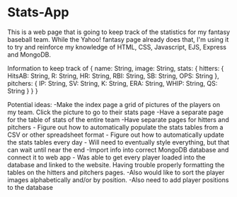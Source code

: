 # Stats-App

This is a web page that is going to keep track of the statistics for my fantasy baseball team. While the Yahoo! fantasy page already does that, I'm using it to try and reinforce my knowledge of HTML, CSS, Javascript, EJS, Express and MongoDB.


Information to keep track of
{
    name: String,
    image: String,
    stats: {
        hitters: {
            HitsAB: String,
            R: String,
            HR: String,
            RBI: String,
            SB: String,
            OPS: String
        },
        pitchers: {
            IP: String,
            SV: String,
            K: String,
            ERA: String,
            WHIP: String,
            QS: String
        }
    }
}

Potential ideas:
    -Make the index page a grid of pictures of the players on my team. Click the picture to go to their stats page 
    -Have a separate page for the table of stats of the entire team
    -Have separate pages for hitters and pitchers
    - Figure out how to automatically populate the stats tables from a CSV or other spreadsheet format
    - Figure out how to automatically update the stats tables every day
    - Will need to eventually style everything, but that can wait until near the end
    -Import info into correct MongoDB database and connect it to web app
    - Was able to get every player loaded into the database and linked to the website. Having trouble properly formatting the tables on the hitters and pitchers pages.
    -Also would like to sort the player images alphabetically and/or by position.
    -Also need to add player positions to the database
    
